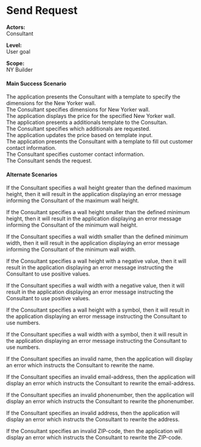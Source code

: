 # Send Request

**Actors:**  
Consultant

**Level:**  
User goal

**Scope:**  
NY Builder

#### Main Success Scenario

The application presents the Consultant with a template to specify the dimensions for the New Yorker wall.  
The Consultant specifies dimensions for New Yorker wall.  
The application displays the price for the specified New Yorker wall.  
The application presents a additionals template to the Consultan.  
The Consultant specifies which additionals are requested.  
The application updates the price based on template input.  
The application presents the Consultant with a template to fill out customer contact information.  
The Consultant specifies customer contact information.  
The Consultant sends the request.


#### Alternate Scenarios

If the Consultant specifies a wall height greater than the defined maximum height, then it will result in the application displaying an error message informing the Consultant of the maximum wall height.  

If the Consultant specifies a wall height smaller than the defined minimum height, then it will result in the application displaying an error message informing the Consultant of the minimum wall height.  

If the Consultant specifies a wall width smaller than the defined minimum width, then it will result in the application displaying an error message informing the Consultant of the minimum wall width.  

If the Consultant specifies a wall height with a negative value, then it will result in the application displaying an error message instructing the Consultant to use positive values.  

If the Consultant specifies a wall width with a negative value, then it will result in the application displaying an error message instructing the Consultant to use positive values.  

If the Consultant specifies a wall height with a symbol, then it will result in the application displaying an error message instructing the Consultant to use numbers.  

If the Consultant specifies a wall width with a symbol, then it will result in the application displaying an error message instructing the Consultant to use numbers.  

If the Consultant specifies an invalid name, then the application will display an error which instructs the Consultant to rewrite the name.  

If the Consultant specifies an invalid email-address, then the application will display an error which instructs the Consultant to rewrite the email-address.  

If the Consultant specifies an invalid phonenumber, then the application will display an error which instructs the Consultant to rewrite the phonenumber.  

If the Consultant specifies an invalid address, then the application will display an error which instructs the Consultant to rewrite the address.  

If the Consultant specifies an invalid ZIP-code, then the application will display an error which instructs the Consultant to rewrite the ZIP-code.  

